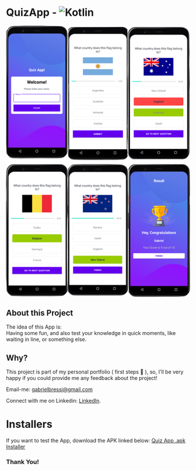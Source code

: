 # QuizApp - ![Kotlin](https://img.shields.io/badge/-Kotlin-fefefe??style=for-the-badge&logo=kotlin)&nbsp;


![AppScreenshots](https://github.com/GabrielBressi/QuizApp/blob/master/screenshots/App%20Screenshots.png)

## About this Project

The idea of this App is:<br>
Having some fun, and also test your knowledge in quick moments, like waiting in line, or something else.

## Why?
This project is part of my personal portfolio ( first steps 🤩 ), so, I'll be very happy if you could provide me any feedback about the project!

Email-me: gabrielbressi@gmail.com

Connect with me on Linkedin: [LinkedIn](https://www.linkedin.com/in/gabriel-bressi-da-silva-b058a91a4/).

# Installers
If you want to test the App, download the APK linked below:
[Quiz App .apk Installer](https://drive.google.com/file/d/1kd82YsHZUEJ-nk3sBkPxzfPN6T4RvxD7/view?usp=sharing)


### Thank You!
